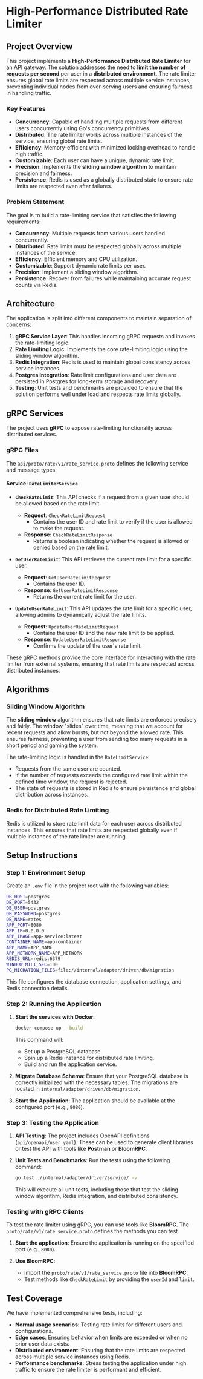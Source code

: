 # High-Performance Distributed Rate Limiter

## Project Overview

This project implements a **High-Performance Distributed Rate Limiter** for an API gateway. The solution addresses the need to **limit the number of requests per second** per user in a **distributed environment**. The rate limiter ensures global rate limits are respected across multiple service instances, preventing individual nodes from over-serving users and ensuring fairness in handling traffic.

### Key Features
- **Concurrency**: Capable of handling multiple requests from different users concurrently using Go's concurrency primitives.
- **Distributed**: The rate limiter works across multiple instances of the service, ensuring global rate limits.
- **Efficiency**: Memory-efficient with minimized locking overhead to handle high traffic.
- **Customizable**: Each user can have a unique, dynamic rate limit.
- **Precision**: Implements the **sliding window algorithm** to maintain precision and fairness.
- **Persistence**: Redis is used as a globally distributed state to ensure rate limits are respected even after failures.

### Problem Statement

The goal is to build a rate-limiting service that satisfies the following requirements:
- **Concurrency**: Multiple requests from various users handled concurrently.
- **Distributed**: Rate limits must be respected globally across multiple instances of the service.
- **Efficiency**: Efficient memory and CPU utilization.
- **Customizable**: Support dynamic rate limits per user.
- **Precision**: Implement a sliding window algorithm.
- **Persistence**: Recover from failures while maintaining accurate request counts via Redis.

## Architecture

The application is split into different components to maintain separation of concerns:

1. **gRPC Service Layer**: This handles incoming gRPC requests and invokes the rate-limiting logic.
2. **Rate Limiting Logic**: Implements the core rate-limiting logic using the sliding window algorithm.
3. **Redis Integration**: Redis is used to maintain global consistency across service instances.
4. **Postgres Integration**: Rate limit configurations and user data are persisted in Postgres for long-term storage and recovery.
5. **Testing**: Unit tests and benchmarks are provided to ensure that the solution performs well under load and respects rate limits globally.

## gRPC Services

The project uses **gRPC** to expose rate-limiting functionality across distributed services.

### gRPC Files
The `api/proto/rate/v1/rate_service.proto` defines the following service and message types:

#### Service: `RateLimiterService`
- **`CheckRateLimit`**: This API checks if a request from a given user should be allowed based on the rate limit.
  - **Request**: `CheckRateLimitRequest`
    - Contains the user ID and rate limit to verify if the user is allowed to make the request.
  - **Response**: `CheckRateLimitResponse`
    - Returns a boolean indicating whether the request is allowed or denied based on the rate limit.
  
- **`GetUserRateLimit`**: This API retrieves the current rate limit for a specific user.
  - **Request**: `GetUserRateLimitRequest`
    - Contains the user ID.
  - **Response**: `GetUserRateLimitResponse`
    - Returns the current rate limit for the user.

- **`UpdateUserRateLimit`**: This API updates the rate limit for a specific user, allowing admins to dynamically adjust the rate limits.
  - **Request**: `UpdateUserRateLimitRequest`
    - Contains the user ID and the new rate limit to be applied.
  - **Response**: `UpdateUserRateLimitResponse`
    - Confirms the update of the user's rate limit.

These gRPC methods provide the core interface for interacting with the rate limiter from external systems, ensuring that rate limits are respected across distributed instances.

## Algorithms

### Sliding Window Algorithm

The **sliding window** algorithm ensures that rate limits are enforced precisely and fairly. The window "slides" over time, meaning that we account for recent requests and allow bursts, but not beyond the allowed rate. This ensures fairness, preventing a user from sending too many requests in a short period and gaming the system.

The rate-limiting logic is handled in the `RateLimitService`:
- Requests from the same user are counted.
- If the number of requests exceeds the configured rate limit within the defined time window, the request is rejected.
- The state of requests is stored in Redis to ensure persistence and global distribution across instances.

### Redis for Distributed Rate Limiting
Redis is utilized to store rate limit data for each user across distributed instances. This ensures that rate limits are respected globally even if multiple instances of the rate limiter are running.

## Setup Instructions

### Step 1: Environment Setup

Create an `.env` file in the project root with the following variables:

```bash
DB_HOST=postgres
DB_PORT=5432
DB_USER=postgres
DB_PASSWORD=postgres
DB_NAME=rates
APP_PORT=8080
APP_IP=0.0.0.0
APP_IMAGE=app-service:latest
CONTAINER_NAME=app-container
APP_NAME=APP_NAME
APP_NETWORK_NAME=APP_NETWORK
REDIS_URL=redis:6379
WINDOW_MILI_SEC=100
PG_MIGRATION_FILES=file://internal/adapter/driven/db/migration
```

This file configures the database connection, application settings, and Redis connection details.

### Step 2: Running the Application

1. **Start the services with Docker**:

   ```bash
   docker-compose up --build
   ```

   This command will:
   - Set up a PostgreSQL database.
   - Spin up a Redis instance for distributed rate limiting.
   - Build and run the application service.

2. **Migrate Database Schema**:
   Ensure that your PostgreSQL database is correctly initialized with the necessary tables. The migrations are located in `internal/adapter/driven/db/migration`.

3. **Start the Application**:
   The application should be available at the configured port (e.g., `8080`).

### Step 3: Testing the Application

1. **API Testing**:
   The project includes OpenAPI definitions (`api/openapi/user.yaml`). These can be used to generate client libraries or test the API with tools like **Postman** or **BloomRPC**.

2. **Unit Tests and Benchmarks**:
   Run the tests using the following command:
   
   ```bash
   go test ./internal/adapter/driver/service/ -v
   ```

   This will execute all unit tests, including those that test the sliding window algorithm, Redis integration, and distributed consistency.

### Testing with gRPC Clients

To test the rate limiter using gRPC, you can use tools like **BloomRPC**. The `proto/rate/v1/rate_service.proto` defines the methods you can test.

1. **Start the application**:
   Ensure the application is running on the specified port (e.g., `8080`).

2. **Use BloomRPC**:
   - Import the `proto/rate/v1/rate_service.proto` file into **BloomRPC**.
   - Test methods like `CheckRateLimit` by providing the `userId` and `limit`.

## Test Coverage

We have implemented comprehensive tests, including:
- **Normal usage scenarios**: Testing rate limits for different users and configurations.
- **Edge cases**: Ensuring behavior when limits are exceeded or when no prior user data exists.
- **Distributed environment**: Ensuring that the rate limits are respected across multiple service instances using Redis.
- **Performance benchmarks**: Stress testing the application under high traffic to ensure the rate limiter is performant and efficient.

